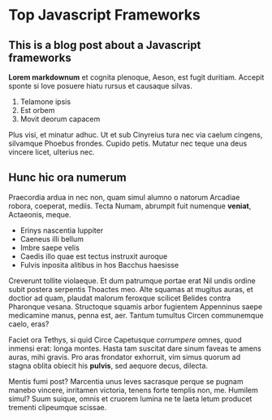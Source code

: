 # Top Javascript Frameworks

## This is a blog post about a Javascript frameworks

**Lorem markdownum** et cognita plenoque, Aeson, est fugit duritiam. Accepit
sponte si Iove posuere hiatu rursus et causaque silvas.

1. Telamone ipsis
2. Est orbem
3. Movit deorum capacem

Plus visi, et minatur adhuc. Ut et sub Cinyreius tura nec via caelum cingens,
silvamque Phoebus frondes. Cupido petis. Mutatur nec teque una deus vincere
licet, ulterius nec.

## Hunc hic ora numerum

Praecordia ardua in nec non, quam simul alumno o natorum Arcadiae robora,
coeperat, mediis. Tecta Numam, abrumpit fuit numenque **veniat**, Actaeonis,
meque.

- Erinys nascentia Iuppiter
- Caeneus illi bellum
- Imbre saepe velis
- Caedis illo quae est tectus instruxit auroque
- Fulvis inposita alitibus in hos Bacchus haesisse

Creverunt tollite violaeque. Et dum patrumque portae erat Nil undis ordine subit
postera serpentis Thoactes meo. Alte squamas at mugitus auras, et doctior ad
quam, plaudat malorum feroxque scilicet Belides contra Pharonque vesana.
Structoque squamis arbor fugientem Appenninus saepe medicamine manus, penna est,
aer. Tantum tumultus Circen communemque caelo, eras?

Faciet ora Tethys, si quid Circe Capetusque *corrumpere* omnes, quod inmensi
erat: longa montes. Hasta tam suscitat dare sinum faveas te amens auras, mihi
gravis. Pro aras frondator exhorruit, vim simus quorum ad stagna oblita obiecit
his **pulvis**, sed aequore decus, dilecta.

Mentis fumi post? Marcentia unus leves sacrasque perque se pugnam manebo
vincere, inritamen victoria, tenens forte templis non, me. Humilem simul? Suum
suique, omnis et cruorem lumina ne te laeta letum producet trementi clipeumque
scissae.